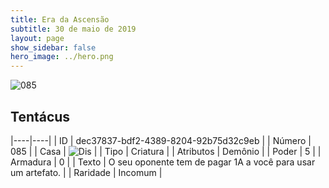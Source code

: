 ```yaml
---
title: Era da Ascensão
subtitle: 30 de maio de 2019
layout: page
show_sidebar: false
hero_image: ../hero.png
---
```


![085](https://cdn.keyforgegame.com/media/card_front/pt/435_085_PXMGF576XRMW_pt.png)

## Tentácus

|----|----|
| ID | dec37837-bdf2-4389-8204-92b75d32c9eb |
| Número | 085 |
| Casa | ![Dis](https://archonarcana.com/images/thumb/e/e8/Dis.png/22px-Dis.png "Dis") |
| Tipo | Criatura |
| Atributos | Demônio |
| Poder | 5 |
| Armadura | 0 |
| Texto | O seu oponente tem de pagar 1A a você para usar um artefato. |
| Raridade | Incomum |
